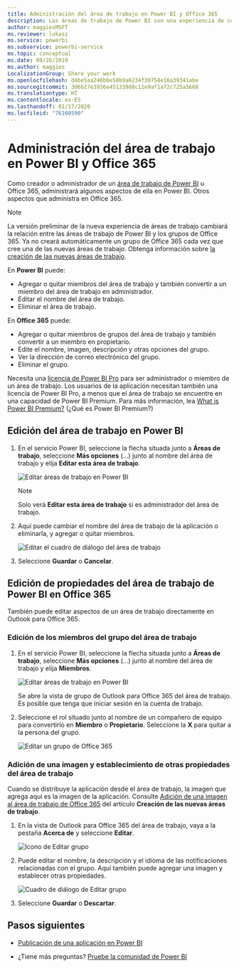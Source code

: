 ```yaml
---
title: Administración del área de trabajo en Power BI y Office 365
description: Las áreas de trabajo de Power BI son una experiencia de colaboración basada en los grupos de Office 365. Administre las áreas de trabajo en Power BI y también en Office 365.
author: maggiesMSFT
ms.reviewer: lukasz
ms.service: powerbi
ms.subservice: powerbi-service
ms.topic: conceptual
ms.date: 09/26/2019
ms.author: maggies
LocalizationGroup: Share your work
ms.openlocfilehash: d4be5aa246b6e58b9a6234f30754e16a39341abe
ms.sourcegitcommit: 3d6b27e3936e451339d8c11e9af1a72c725a5668
ms.translationtype: HT
ms.contentlocale: es-ES
ms.lasthandoff: 01/17/2020
ms.locfileid: "76160590"
---
```

# <a name="manage-your-workspace-in-power-bi-and-office-365"></a>Administración del área de trabajo en Power BI y Office 365

Como creador o administrador de un [área de trabajo de Power BI](service-create-distribute-apps.md) u Office 365, administrará algunos aspectos de ella en Power BI. Otros aspectos que administra en Office 365.

> [!NOTE]
> La versión preliminar de la nueva experiencia de áreas de trabajo cambiará la relación entre las áreas de trabajo de Power BI y los grupos de Office 365. Ya no creará automáticamente un grupo de Office 365 cada vez que cree una de las nuevas áreas de trabajo. Obtenga información sobre [la creación de las nuevas áreas de trabajo](service-create-the-new-workspaces.md).

En **Power BI** puede:

* Agregar o quitar miembros del área de trabajo y también convertir a un miembro del área de trabajo en administrador.
* Editar el nombre del área de trabajo.
* Eliminar el área de trabajo.

En **Office 365** puede:

* Agregar o quitar miembros de grupos del área de trabajo y también convertir a un miembro en propietario.
* Edite el nombre, imagen, descripción y otras opciones del grupo.
* Ver la dirección de correo electrónico del grupo.
* Eliminar el grupo.

Necesita una [licencia de Power BI Pro](service-features-license-type.md) para ser administrador o miembro de un área de trabajo. Los usuarios de la aplicación necesitan también una licencia de Power BI Pro, a menos que el área de trabajo se encuentre en una capacidad de Power BI Premium. Para más información, lea [What is Power BI Premium?](service-premium-what-is.md) (¿Qué es Power BI Premium?)

## <a name="edit-your-workspace-in-power-bi"></a>Edición del área de trabajo en Power BI

1. En el servicio Power BI, seleccione la flecha situada junto a **Áreas de trabajo**, seleccione **Más opciones** (…) junto al nombre del área de trabajo y elija **Editar esta área de trabajo**.

   ![Editar áreas de trabajo en Power BI](media/service-manage-app-workspace-in-power-bi-and-office-365/power-bi-app-ellipsis.png)

   > [!NOTE]
   > Solo verá **Editar esta área de trabajo** si es administrador del área de trabajo.

1. Aquí puede cambiar el nombre del área de trabajo de la aplicación o eliminarla, y agregar o quitar miembros.

   ![Editar el cuadro de diálogo del área de trabajo](media/service-manage-app-workspace-in-power-bi-and-office-365/power-bi-app-edit-workspace.png)

1. Seleccione **Guardar** o **Cancelar**.

## <a name="edit-power-bi-workspace-properties-in-office-365"></a>Edición de propiedades del área de trabajo de Power BI en Office 365

También puede editar aspectos de un área de trabajo directamente en Outlook para Office 365.

### <a name="edit-the-members-of-the-workspace-group"></a>Edición de los miembros del grupo del área de trabajo

1. En el servicio Power BI, seleccione la flecha situada junto a **Áreas de trabajo**, seleccione **Más opciones** (...) junto al nombre del área de trabajo y elija **Miembros**.

   ![Editar áreas de trabajo en Power BI](media/service-manage-app-workspace-in-power-bi-and-office-365/power-bi-app-ellipsis-members.png)

   Se abre la vista de grupo de Outlook para Office 365 del área de trabajo. Es posible que tenga que iniciar sesión en la cuenta de trabajo.

1. Seleccione el rol situado junto al nombre de un compañero de equipo para convertirlo en **Miembro** o **Propietario**. Seleccione la **X** para quitar a la persona del grupo.

   ![Editar un grupo de Office 365](media/service-manage-app-workspace-in-power-bi-and-office-365/pbi_managegroupo365.png)

### <a name="add-an-image-and-set-other-workspace-properties"></a>Adición de una imagen y establecimiento de otras propiedades del área de trabajo

Cuando se distribuye la aplicación desde el área de trabajo, la imagen que agrega aquí es la imagen de la aplicación. Consulte [Adición de una imagen al área de trabajo de Office 365](service-create-workspaces.md#add-an-image-to-your-office-365-workspace-optional) del artículo **Creación de las nuevas áreas de trabajo**.

1. En la vista de Outlook para Office 365 del área de trabajo, vaya a la pestaña **Acerca de** y seleccione **Editar**.

    ![Icono de Editar grupo](media/service-manage-app-workspace-in-power-bi-and-office-365/pbi_editgroupo365.png)
1. Puede editar el nombre, la descripción y el idioma de las notificaciones relacionadas con el grupo. Aquí también puede agregar una imagen y establecer otras propiedades.

   ![Cuadro de diálogo de Editar grupo](media/service-manage-app-workspace-in-power-bi-and-office-365/pbi_editgrpo365dialog.png)

1. Seleccione **Guardar** o **Descartar**.

## <a name="next-steps"></a>Pasos siguientes

* [Publicación de una aplicación en Power BI](service-create-distribute-apps.md)

* ¿Tiene más preguntas? [Pruebe la comunidad de Power BI](https://community.powerbi.com/)
